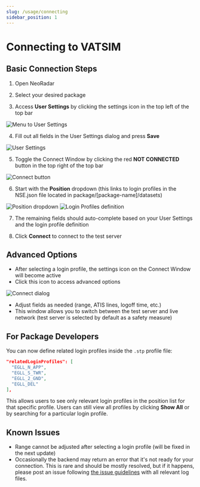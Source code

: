 ```yaml
---
slug: /usage/connecting
sidebar_position: 1
---
```

# Connecting to VATSIM

## Basic Connection Steps
1. Open NeoRadar

2. Select your desired package
3. Access **User Settings** by clicking the settings icon in the top left of the top bar

![Menu to User Settings](/img/usage/connecting/menu_user_settings.png)

4. Fill out all fields in the User Settings dialog and press **Save**

![User Settings](/img/usage/connecting/user_settings.png)

5. Toggle the Connect Window by clicking the red **NOT CONNECTED** button in the top right of the top bar

![Connect button](/img/usage/connecting/connect_button.png)

6. Start with the **Position** dropdown (this links to login profiles in the NSE.json file located in package/[package-name]/datasets)

![Position dropdown](/img/usage/connecting/position_dropdown.png)
![Login Profiles definition](/img/usage/connecting/related_login_profiles.png)

7. The remaining fields should auto-complete based on your User Settings and the login profile definition


8. Click **Connect** to connect to the test server

## Advanced Options
- After selecting a login profile, the settings icon on the Connect Window will become active
- Click this icon to access advanced options

![Connect dialog](/img/usage/connecting/connect_dialog.png)

- Adjust fields as needed (range, ATIS lines, logoff time, etc.)
- This window allows you to switch between the test server and live network (test server is selected by default as a safety measure)

## For Package Developers
You can now define related login profiles inside the `.stp` profile file:
```json
"relatedLoginProfiles": [
  "EGLL_N_APP",
  "EGLL_S_TWR",
  "EGLL_2_GND",
  "EGLL_DEL"
],
```
This allows users to see only relevant login profiles in the position list for that specific profile. Users can still view all profiles by clicking **Show All** or by searching for a particular login profile.


## Known Issues
- Range cannot be adjusted after selecting a login profile (will be fixed in the next update)
- Occasionally the backend may return an error that it's not ready for your connection. This is rare and should be mostly resolved, but if it happens, please post an issue following [the issue guidelines](/introduction/bug-report) with all relevant log files.